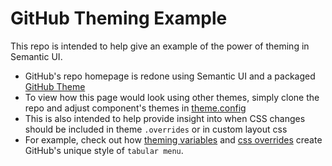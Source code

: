 # GitHub Theming Example

This repo is intended to help give an example of the power of theming in Semantic UI. 

* GitHub's repo homepage is redone using Semantic UI and a packaged [GitHub Theme](https://github.com/Semantic-Org/example-github/tree/master/semantic/src/themes/github)
* To view how this page would look using other themes, simply clone the repo and adjust component's themes in [theme.config](https://github.com/Semantic-Org/example-github/blob/master/semantic/src/theme.config)
* This is also intended to help provide insight into when CSS changes should be included in theme `.overrides` or in custom layout css
* For example, check out how [theming variables](https://github.com/Semantic-Org/example-github/blob/master/semantic/src/themes/github/collections/menu.variables#L29) and [css overrides](https://github.com/Semantic-Org/example-github/blob/master/semantic/src/themes/github/collections/menu.overrides) create GitHub's unique style of `tabular menu`.

